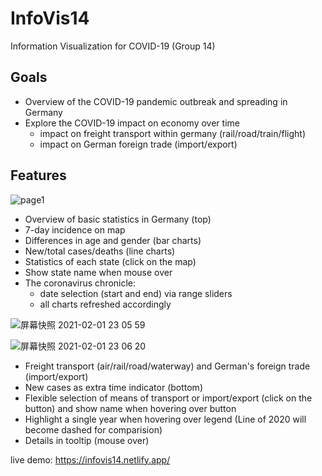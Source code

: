 # InfoVis14
Information Visualization for COVID-19 (Group 14)

## Goals
- Overview of the COVID-19 pandemic outbreak and spreading in Germany
- Explore the COVID-19 impact on economy over time
  - impact on freight transport within germany (rail/road/train/flight)
  - impact on German foreign trade (import/export)

## Features

![page1](https://user-images.githubusercontent.com/44232985/106525614-89135a00-64e4-11eb-90b8-35b726156ed0.png)

- Overview of basic statistics in Germany (top)
- 7-day incidence on map
- Differences in age and gender (bar charts)
- New/total cases/deaths (line charts)
- Statistics of each state (click on the map)
- Show state name when mouse over
- The coronavirus chronicle: 
  - date selection (start and end) via range sliders
  - all charts refreshed accordingly
  

![屏幕快照 2021-02-01 23 05 59](https://user-images.githubusercontent.com/44232985/106524592-13f35500-64e3-11eb-82ab-a7f73f706f65.png)

![屏幕快照 2021-02-01 23 06 20](https://user-images.githubusercontent.com/44232985/106524663-2ec5c980-64e3-11eb-805b-77be7aa62158.png)

- Freight transport (air/rail/road/waterway) and German's foreign trade (import/export)
- New cases as extra time indicator (bottom)
- Flexible selection of means of transport or import/export (click on the button) and show name when hovering over button
- Highlight a single year when hovering over legend (Line of 2020 will become dashed for comparision)
- Details in tooltip (mouse over)


live demo: https://infovis14.netlify.app/

